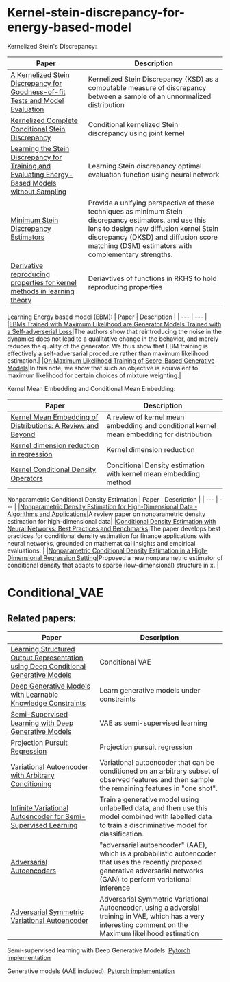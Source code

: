 # Kernel-stein-discrepancy-for-energy-based-model

Kernelized Stein's Discrepancy:

| Paper | Description |
| --- | --- |
| [A Kernelized Stein Discrepancy for Goodness-of-fit Tests and Model Evaluation](https://arxiv.org/abs/1602.03253) |Kernelized Stein Discrepancy (KSD) as a computable measure of discrepancy between a sample of an unnormalized distribution|
|[Kernelized Complete Conditional Stein Discrepancy](https://arxiv.org/abs/1904.04478)|Conditional kernelized Stein discrepancy using joint kernel|
|[Learning the Stein Discrepancy for Training and Evaluating Energy-Based Models without Sampling](https://arxiv.org/abs/2002.05616)|Learning Stein discrepancy optimal evaluation function using neural network|
|[Minimum Stein Discrepancy Estimators](https://arxiv.org/abs/1906.08283)|Provide a unifying perspective of these techniques as minimum Stein discrepancy estimators, and use this lens to design new diffusion kernel Stein discrepancy (DKSD) and diffusion score matching (DSM) estimators with complementary strengths.|
|[Derivative reproducing properties for kernel methods in learning theory](https://core.ac.uk/download/pdf/82506111.pdf)|Deriavtives of functions in RKHS to hold reproducing properties|


Learning Energy based model (EBM):
| Paper | Description |
| --- | --- |
|[EBMs Trained with Maximum Likelihood are Generator Models Trained with a Self-adverserial Loss](https://arxiv.org/abs/2102.11757#:~:text=Maximum%20likelihood%20estimation%20is%20widely,algorithms%20such%20as%20Langevin%20dynamics.)|The authors show that reintroducing the noise in the dynamics does not lead to a qualitative change in the behavior, and merely reduces the quality of the generator. We thus show that EBM training is effectively a self-adversarial procedure rather than maximum likelihood estimation.|
|[On Maximum Likelihood Training of Score-Based Generative Models](https://arxiv.org/abs/2101.09258)|In this note, we show that such an objective is equivalent to maximum likelihood for certain choices of mixture weighting.|

Kernel Mean Embedding and Conditional Mean Embedding:

| Paper | Description |
| --- | --- |
|[Kernel Mean Embedding of Distributions: A Review and Beyond](https://arxiv.org/abs/1605.09522)|A review of kernel mean embedding and conditional kernel mean embedding for distribution|
|[Kernel dimension reduction in regression](https://arxiv.org/abs/0908.1854)|Kernel dimension reduction|
|[Kernel Conditional Density Operators](https://arxiv.org/abs/1905.11255)|Conditional Density estimation with kernel mean embedding method|

Nonparametric Conditional Density Estimation
| Paper | Description |
| --- | --- |
|[Nonparametric Density Estimation for High-Dimensional Data - Algorithms and Applications](https://arxiv.org/pdf/1904.00176.pdf)|A review paper on nonparametric density estimation for high-dimensional data|
|[Conditional Density Estimation with Neural Networks: Best Practices and Benchmarks](https://arxiv.org/abs/1903.00954)|The paper develops best practices for conditional density estimation for finance applications with neural networks, grounded on mathematical insights and empirical evaluations. |
|[Nonparametric Conditional Density Estimation in a High-Dimensional Regression Setting](https://arxiv.org/abs/1604.00540)|Proposed a new nonparametric estimator of conditional density that adapts to sparse (low-dimensional) structure in x. |

# Conditional_VAE
## Related papers:

| Paper | Description |
| --- | --- |
| [Learning Structured Output Representation using Deep Conditional Generative Models](https://papers.nips.cc/paper/5775-learning-structured-output-representation-using-deep-conditional-generative-models) | Conditional VAE |
| [Deep Generative Models with Learnable Knowledge Constraints](https://arxiv.org/pdf/1806.09764.pdf) | Learn generative models under constraints |
| [Semi-Supervised Learning with Deep Generative Models](https://arxiv.org/abs/1406.5298) | VAE as semi-supervised learning |
| [Projection Pursuit Regression](https://www.tandfonline.com/doi/abs/10.1080/01621459.1981.10477729) | Projection pursuit regression|
| [Variational Autoencoder with Arbitrary Conditioning](https://arxiv.org/abs/1806.02382) | Variational autoencoder that can be conditioned on an arbitrary subset of observed features and then sample the remaining features in "one shot". |
| [Infinite Variational Autoencoder for Semi-Supervised Learning](http://openaccess.thecvf.com/content_cvpr_2017/papers/Abbasnejad_Infinite_Variational_Autoencoder_CVPR_2017_paper.pdf) | Train a generative model using unlabelled data, and then use this model combined with labelled data to train a discriminative model for classification. |
|[Adversarial Autoencoders](https://arxiv.org/abs/1511.05644)|"adversarial autoencoder" (AAE), which is a probabilistic autoencoder that uses the recently proposed generative adversarial networks (GAN) to perform variational inference |
|[Adversarial Symmetric Variational Autoencoder](http://people.ee.duke.edu/~lcarin/AS_VAE.pdf)|Adversarial Symmetric Variational Autoencoder, using a adversial training in VAE, which has a very interesting comment on the Maximum likelihood estimation|


Semi-supervised learning with Deep Generative Models: [Pytorch implementation](https://github.com/wohlert/semi-supervised-pytorch)

Generative models (AAE included): [Pytorch implementation](https://github.com/wiseodd/generative-models)

